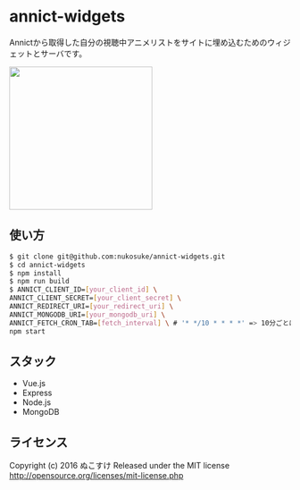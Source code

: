 # annict-widgets
Annictから取得した自分の視聴中アニメリストをサイトに埋め込むためのウィジェットとサーバです。

<img src='https://cloud.githubusercontent.com/assets/17716649/16066527/fed6621e-32ee-11e6-8927-ab40831a322a.png' width='256'/>

## 使い方
```bash
$ git clone git@github.com:nukosuke/annict-widgets.git
$ cd annict-widgets
$ npm install
$ npm run build
$ ANNICT_CLIENT_ID=[your_client_id] \
ANNICT_CLIENT_SECRET=[your_client_secret] \
ANNICT_REDIRECT_URI=[your_redirect_uri] \
ANNICT_MONGODB_URI=[your_mongodb_uri] \
ANNICT_FETCH_CRON_TAB=[fetch_interval] \ # '* */10 * * * *' => 10分ごとに更新
npm start
```

## スタック
- Vue.js
- Express
- Node.js
- MongoDB

## ライセンス
Copyright (c) 2016 ぬこすけ
Released under the MIT license
http://opensource.org/licenses/mit-license.php
